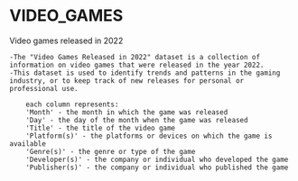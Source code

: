 # VIDEO_GAMES
Video games released in 2022

    -The "Video Games Released in 2022" dataset is a collection of information on video games that were released in the year 2022.
    -This dataset is used to identify trends and patterns in the gaming industry, or to keep track of new releases for personal or professional use.

        each column represents:
        'Month' - the month in which the game was released
        'Day' - the day of the month when the game was released
        'Title' - the title of the video game
        'Platform(s)' - the platforms or devices on which the game is available
        'Genre(s)' - the genre or type of the game
        'Developer(s)' - the company or individual who developed the game
        'Publisher(s)' - the company or individual who published the game
